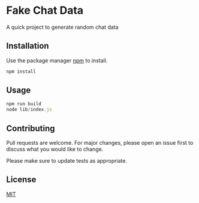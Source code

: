 # Fake Chat Data

A quick project to generate random chat data

## Installation

Use the package manager [npm](https://www.npmjs.com/) to install.

```bash
npm install
```

## Usage

```javascript
npm run build
node lib/index.js
```

## Contributing
Pull requests are welcome. For major changes, please open an issue first to discuss what you would like to change.

Please make sure to update tests as appropriate.

## License
[MIT](https://choosealicense.com/licenses/mit/)